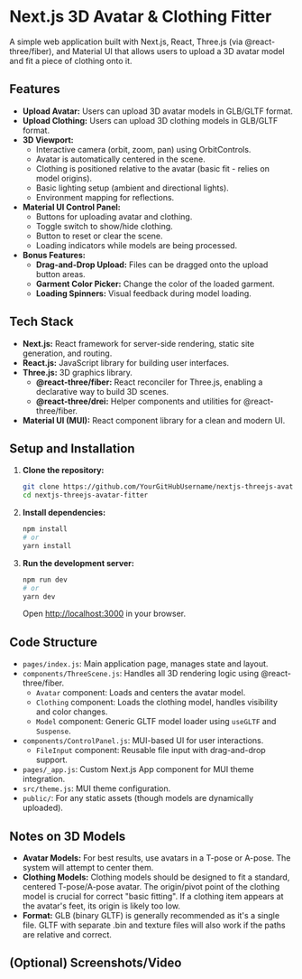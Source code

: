 # Next.js 3D Avatar & Clothing Fitter

A simple web application built with Next.js, React, Three.js (via @react-three/fiber), and Material UI that allows users to upload a 3D avatar model and fit a piece of clothing onto it.

## Features

-   **Upload Avatar:** Users can upload 3D avatar models in GLB/GLTF format.
-   **Upload Clothing:** Users can upload 3D clothing models in GLB/GLTF format.
-   **3D Viewport:**
    -   Interactive camera (orbit, zoom, pan) using OrbitControls.
    -   Avatar is automatically centered in the scene.
    -   Clothing is positioned relative to the avatar (basic fit - relies on model origins).
    -   Basic lighting setup (ambient and directional lights).
    -   Environment mapping for reflections.
-   **Material UI Control Panel:**
    -   Buttons for uploading avatar and clothing.
    -   Toggle switch to show/hide clothing.
    -   Button to reset or clear the scene.
    -   Loading indicators while models are being processed.
-   **Bonus Features:**
    -   **Drag-and-Drop Upload:** Files can be dragged onto the upload button areas.
    -   **Garment Color Picker:** Change the color of the loaded garment.
    -   **Loading Spinners:** Visual feedback during model loading.

## Tech Stack

-   **Next.js:** React framework for server-side rendering, static site generation, and routing.
-   **React.js:** JavaScript library for building user interfaces.
-   **Three.js:** 3D graphics library.
    -   **@react-three/fiber:** React reconciler for Three.js, enabling a declarative way to build 3D scenes.
    -   **@react-three/drei:** Helper components and utilities for @react-three/fiber.
-   **Material UI (MUI):** React component library for a clean and modern UI.

## Setup and Installation

1.  **Clone the repository:**
    ```bash
    git clone https://github.com/YourGitHubUsername/nextjs-threejs-avatar-fitter.git
    cd nextjs-threejs-avatar-fitter
    ```

2.  **Install dependencies:**
    ```bash
    npm install
    # or
    yarn install
    ```

3.  **Run the development server:**
    ```bash
    npm run dev
    # or
    yarn dev
    ```
    Open [http://localhost:3000](http://localhost:3000) in your browser.

## Code Structure

-   `pages/index.js`: Main application page, manages state and layout.
-   `components/ThreeScene.js`: Handles all 3D rendering logic using @react-three/fiber.
    -   `Avatar` component: Loads and centers the avatar model.
    -   `Clothing` component: Loads the clothing model, handles visibility and color changes.
    -   `Model` component: Generic GLTF model loader using `useGLTF` and `Suspense`.
-   `components/ControlPanel.js`: MUI-based UI for user interactions.
    -   `FileInput` component: Reusable file input with drag-and-drop support.
-   `pages/_app.js`: Custom Next.js App component for MUI theme integration.
-   `src/theme.js`: MUI theme configuration.
-   `public/`: For any static assets (though models are dynamically uploaded).

## Notes on 3D Models

-   **Avatar Models:** For best results, use avatars in a T-pose or A-pose. The system will attempt to center them.
-   **Clothing Models:** Clothing models should be designed to fit a standard, centered T-pose/A-pose avatar. The origin/pivot point of the clothing model is crucial for correct "basic fitting". If a clothing item appears at the avatar's feet, its origin is likely too low.
-   **Format:** GLB (binary GLTF) is generally recommended as it's a single file. GLTF with separate .bin and texture files will also work if the paths are relative and correct.

## (Optional) Screenshots/Video
